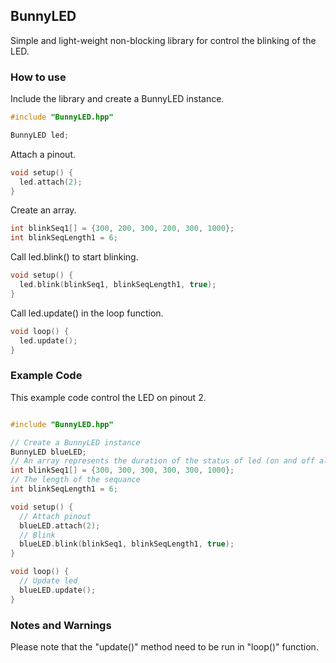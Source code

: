 ## BunnyLED
Simple and light-weight non-blocking library for control the blinking of the LED.
### How to use
Include the library and create a BunnyLED instance.
```c++
#include "BunnyLED.hpp"

BunnyLED led;
```
Attach a pinout.
```c++
void setup() {
  led.attach(2);
}
```
Create an array.
```c++
int blinkSeq1[] = {300, 200, 300, 200, 300, 1000};
int blinkSeqLength1 = 6;
```
Call led.blink() to start blinking.
```c++
void setup() {
  led.blink(blinkSeq1, blinkSeqLength1, true);
}
```
Call led.update() in the loop function.
```c++
void loop() {
  led.update();
}
```

### Example Code
This example code control the LED on pinout 2.
```c++

#include "BunnyLED.hpp"

// Create a BunnyLED instance
BunnyLED blueLED;
// An array represents the duration of the status of led (on and off alternatively)
int blinkSeq1[] = {300, 300, 300, 300, 300, 1000};
// The length of the sequance
int blinkSeqLength1 = 6;

void setup() {
  // Attach pinout
  blueLED.attach(2);
  // Blink
  blueLED.blink(blinkSeq1, blinkSeqLength1, true);
}

void loop() {
  // Update led
  blueLED.update();
}
```

### Notes and Warnings
Please note that the "update()" method need to be run in "loop()" function. 